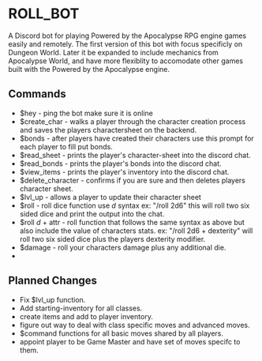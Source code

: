 # ROLL_BOT

A Discord bot for playing Powered by the Apocalypse RPG engine games easily and remotely. 
The first version of this bot with focus specificly on Dungeon World. Later it be expanded to include mechanics from Apocalypse World, and have more flexiblity to accomodate other games built with the Powered by the Apocalypse engine. 

## Commands
+ $hey - ping the bot make sure it is online
+ $create_char - walks a player through the character creation process and saves the players charactersheet on the backend.
+ $bonds - after players have created their characters use this prompt for each player to fill put bonds. 
+ $read_sheet - prints the player's character-sheet into the discord chat.
+ $read_bonds - prints the player's bonds into the discord chat. 
+ $view_items - prints the player's inventory into the discord chat. 
+ $delete_character - confirms if you are sure and then deletes players character sheet.
+ $lvl_up - allows a player to update their character sheet
+ $roll - roll dice function use _d_ syntax ex: "/roll 2d6" this will roll two six sided dice and print the output into the chat.
+ $roll _d_ + attr - roll function that follows the same syntax as above but also include the value of characters stats. ex: "/roll 2d6 + dexterity" will roll two six sided dice plus the players dexterity modifier. 
+ $damage - roll your characters damage plus any additional die. 
+ 

## Planned Changes
  + Fix $lvl_up function. 
  + Add starting-inventory for all classes.
  + create items and add to player inventory. 
  + figure out way to deal with class specific moves and advanced moves.
  + $command functions for all basic moves shared by all players.
  + appoint player to be Game Master and have set of moves specifc to them.  
